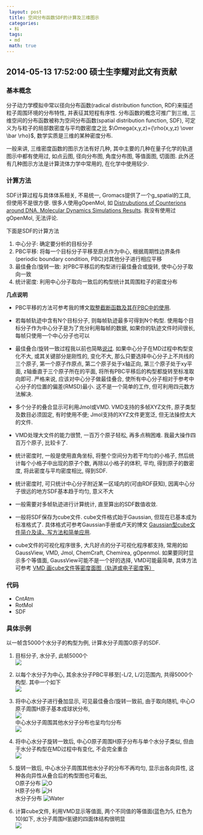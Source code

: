 ```yaml
---
 layout: post
 title: 空间分布函数SDF的计算及三维图示
 categories: 
 - 科
 tags:
 - md
 math: true
---
```


## 2014-05-13 17:52:00 硕士生李耀对此文有贡献

### 基本概念

分子动力学模拟中常以径向分布函数(radical distribution function, RDF)来描述粒子周围环境的分布特性, 并表征其短程有序性. 
分布函数的概念可推广到三维, 三维空间的分布函数被称为空间分布函数(spatial distribution function, SDF),
可定义为与粒子的局部数密度与平均数密度之比 $\Omega(x,y,z)={\rho(x,y,z) \over \bar \rho}$, 数学实质是三维的某种密度分布.

一般来讲, 三维密度函数的图示方法有好几种, 其中主要的几种在量子化学的轨道图示中都有使用过, 
如点云图, 径向分布图, 角度分布图, 等值面图, 切面图. 此外还有几种图示方法是计算流体力学中常用的, 在化学中使用较少.

### 计算方法

SDF计算过程与具体体系相关, 不易统一, Gromacs提供了一个g_spatial的工具, 但使用不是很方便. 很多人使用gOpenMol, 如
[Distrubutions of Counterions around DNA. Molecular Dynamics Simulations Results](http://www.fos.su.se/~sasha/dna_sim/).
我没有使用过gOpenMol, 无法评论.

下面是SDF的计算方法

1. 中心分子: 确定要分析的目标分子
2. PBC平移: 将每一个目标分子平移至原点作为中心, 根据周期性边界条件(periodic boundary condition, PBC)对其他分子进行相应平移
3. 最佳叠合/旋转一致: 对PBC平移后的构型进行最佳叠合或旋转, 使中心分子取向一致
4. 统计密度: 利用中心分子取向一致后的构型统计其周围粒子的密度分布


**几点说明**

- PBC平移的方法可参考我的博文[取整截断函数及其在PBC中的使用](http://blog.sciencenet.cn/blog-548663-717442.html).

- 若每帧轨迹中含有N个目标分子, 则每帧轨迹最多可得到N个构型. 使用每个目标分子作为中心分子是为了充分利用每帧的数据, 
如果你的轨迹文件时间很长, 每帧只使用一个中心分子也可以

- 最佳叠合/旋转一致过程我以前也简略[说过](http://blog.sciencenet.cn/blog-548663-719298.html). 
如果中心分子在MD过程中构型变化不大, 或其关键部分是刚性的, 变化不大, 那么只要选择中心分子上不共线的三个原子, 
第一个原子作原点, 第二个原子处于x轴正向, 第三个原子处于xy平面, z轴垂直于三个原子所在的平面, 将所有PBC平移后的构型都旋转至标准取向即可. 
严格来说, 应该对中心分子做最佳叠合, 使所有中心分子相对于参考中心分子的位置的偏差(RMSD)最小. 这不是一个简单的工作, 但可利用四元数方法解决.

- 多个分子的叠合显示可利用Jmol或VMD. VMD支持的多帧XYZ文件, 原子类型及数目必须固定, 有时使用不便; Jmol支持的XYZ文件更宽泛, 但无法操控太大的文件.

- VMD处理大文件的能力很赞, 一百万个原子轻松, 再多点稍困难. 我最大操作四百万个原子, 比较卡了.

- 统计密度时, 一般是使用直角坐标, 将整个空间分为若干均匀的小格子, 然后统计每个小格子中出现的原子个数, 再除以小格子的体积, 平均, 得到原子的数密度, 
将此密度与平均密度相比, 得到SDF.

- 统计密度时, 可只统计中心分子附近某一区域内的(可由RDF获知), 因离中心分子很远的地方SDF基本趋于均匀, 意义不大

- 一般需要对多帧轨迹进行计算统计, 直至算出的SDF数值收敛.

- 一般将SDF保存为cube文件. cube文件格式始于Gaussian, 但现在已基本成为标准格式了. 
具体格式可参考Gaussian手册或卢天的博文
[Gaussian型cube文件简介及读、写方法和简单应用](http://hi.baidu.com/sobereva/item/4e1fb2da4f023317e1f46fc5?qq-pf-to=pcqq.c2c).

- cube文件的可视化程序很多, 大凡好点的分子可视化程序都支持, 常用的如GaussView, VMD, Jmol, ChemCraft, Chemirea, gOpenmol. 
如果要同时显示多个等值面, GaussView可能不是一个好的选择, VMD可能最简单, 具体方法可参考
[VMD 画cube文件等密度面图（轨道或电子密度等）](http://blog.163.com/jjf_sxnu/blog/static/6511705720130605542933)


### 代码

- CntAtm
- RotMol
- SDF


### 具体示例

以一帧含5000个水分子的构型为例, 计算水分子周围O原子的SDF.

1. 目标分子, 水分子, 此帧5000个  
   ![](https://jerkwin.github.io/pic/2014-05-13-SDF_W5k.png)

2. 以每个水分子为中心, 其余水分子PBC平移至[-L/2, L/2]范围内, 共得5000个构型. 其中一个如下  
	![](https://jerkwin.github.io/pic/2014-05-13-SDF_W5k_Cnt1.png)

3. 将中心水分子进行叠加显示, 可见最佳叠合/旋转一致前, 由于取向随机, 中心O原子周围H原子基本成球状分布,  
	![](https://jerkwin.github.io/pic/2014-05-13-SDF_W5k~Cnt.png)  
	中心水分子周围其他水分子分布也呈均匀分布  
	![](https://jerkwin.github.io/pic/2014-05-13-SDF_W5k~Cnt_All.png)

4. 将中心水分子旋转一致后, 中心O原子周围H原子分布与单个水分子类似, 但由于水分子构型在MD过程中有变化, 不会完全重合  
	![](https://jerkwin.github.io/pic/2014-05-13-SDF_W5k~Cnt~Rot.png)

5. 旋转一致后, 中心水分子周围其他水分子的分布不再均匀, 显示出各向异性, 这种各向异性从叠合后的构型图也可看出,  
	O原子分布 ![O](https://jerkwin.github.io/pic/2014-05-13-SDF_W5k_O.png)  
	H原子分布 ![H](https://jerkwin.github.io/pic/2014-05-13-SDF_W5k_H.png)  
	水分子分布 ![Water](https://jerkwin.github.io/pic/2014-05-13-SDF_W5k_OH.png)

6. 计算cube文件, 利用VMD显示等值面, 两个不同值的等值面(蓝色为5, 红色为10)如下, 水分子周围H氢键的四面体结构很明显   
	![](https://jerkwin.github.io/pic/2014-05-13-SDF_W5k_SDF.png)
